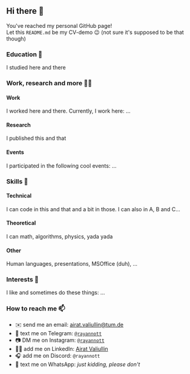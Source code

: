 ## Hi there 👋
You've reached my personal GitHub page!\
Let this `README.md` be my CV-demo 😉 (not sure it's supposed to be that though)

### **Education** 🏫
I studied here and there


### **Work, research and more** 👨‍🔬
#### Work
I worked here and there. Currently, I work here: ...
#### Research
I published this and that
#### Events
I participated in the following cool events: ...
<!-- IAC2022  HackaTUM22 R&Stour HackaTUM23-->


### **Skills** 🥇
#### Technical
I can code in this and that and a bit in those. I can also in A, B and C...
#### Theoretical
I can math, algorithms, physics, yada yada
#### Other
Human languages, presentations, MSOffice (duh), ...


### **Interests** 🙂
I like and sometimes do these things: ...


### **How to reach me** 📫
- ✉️ send me an email: airat.valiullin@tum.de
- 💬 text me on Telegram: [`@rayannott`](https://t.me/rayannott)
- 📷 DM me on Instagram: [`@rayannott`](https://www.instagram.com/rayannott)
- 🧑‍💼 add me on LinkedIn: [Airat Valiullin](https://www.linkedin.com/in/airat-valiullin-067718256/)
- 🎧 add me on Discord: `@rayannott`
- 💩 text me on WhatsApp: _just kidding, please don't_

<!--
**rayannott/rayannott** is a ✨ _special_ ✨ repository because its `README.md` (this file) appears on your GitHub profile.

Here are some ideas to get you started:

- 🔭 I’m currently working on ...
- 🌱 I’m currently learning ...
- 👯 I’m looking to collaborate on ...
- 🤔 I’m looking for help with ...
- 💬 Ask me about ...
- 📫 How to reach me: ...
- 😄 Pronouns: ...
- ⚡ Fun fact: ...
-->
